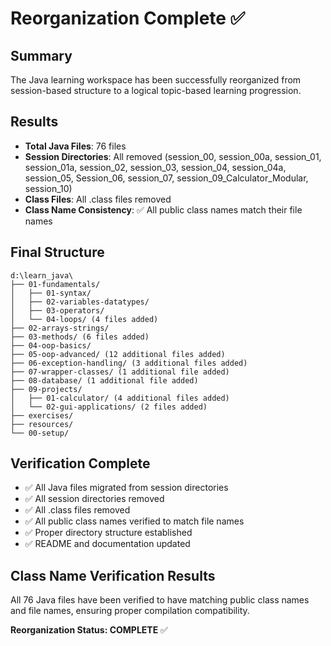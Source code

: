 # Reorganization Complete ✅

## Summary
The Java learning workspace has been successfully reorganized from session-based structure to a logical topic-based learning progression.

## Results
- **Total Java Files**: 76 files
- **Session Directories**: All removed (session_00, session_00a, session_01, session_01a, session_02, session_03, session_04, session_04a, session_05, Session_06, session_07, session_09_Calculator_Modular, session_10)
- **Class Files**: All .class files removed
- **Class Name Consistency**: ✅ All public class names match their file names

## Final Structure
```
d:\learn_java\
├── 01-fundamentals/
│   ├── 01-syntax/
│   ├── 02-variables-datatypes/
│   ├── 03-operators/
│   └── 04-loops/ (4 files added)
├── 02-arrays-strings/
├── 03-methods/ (6 files added)
├── 04-oop-basics/
├── 05-oop-advanced/ (12 additional files added)
├── 06-exception-handling/ (3 additional files added)
├── 07-wrapper-classes/ (1 additional file added)
├── 08-database/ (1 additional file added)
├── 09-projects/
│   ├── 01-calculator/ (4 additional files added)
│   └── 02-gui-applications/ (2 files added)
├── exercises/
├── resources/
└── 00-setup/
```

## Verification Complete
- ✅ All Java files migrated from session directories
- ✅ All session directories removed
- ✅ All .class files removed
- ✅ All public class names verified to match file names
- ✅ Proper directory structure established
- ✅ README and documentation updated

## Class Name Verification Results
All 76 Java files have been verified to have matching public class names and file names, ensuring proper compilation compatibility.

**Reorganization Status: COMPLETE** ✅
